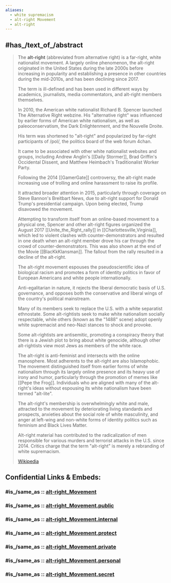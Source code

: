 ```yaml
---
aliases:
  - white supremacism
  - alt-right Movement
  - alt-right 
---
```


## #has_/text_of_/abstract 

> The **alt-right** (abbreviated from alternative right) is a far-right, white nationalist movement. 
> A largely online phenomenon, the alt-right originated in the United States 
> during the late 2000s before increasing in popularity 
> and establishing a presence in other countries during the mid-2010s, 
> and has been declining since 2017. 
> 
> The term is ill-defined and has been used in different ways by academics, 
> journalists, media commentators, and alt-right members themselves.
>
> In 2010, the American white nationalist 
> Richard B. Spencer launched The Alternative Right webzine. 
> His "alternative right" was influenced by earlier forms of American white nationalism, 
> as well as paleoconservatism, the Dark Enlightenment, and the Nouvelle Droite. 
> 
> His term was shortened to "alt-right" and 
> popularized by far-right participants of /pol/, the politics board of the web forum 4chan. 
> 
> It came to be associated with other white nationalist websites and groups, 
> including Andrew Anglin's [[Daily Stormer]], Brad Griffin's Occidental Dissent, 
> and Matthew Heimbach's Traditionalist Worker Party. 
> 
> Following the 2014 [[GamerGate]] controversy, 
> the alt-right made increasing use of trolling and online harassment to raise its profile. 
> 
> It attracted broader attention in 2015, 
> particularly through coverage on Steve Bannon's Breitbart News, 
> due to alt-right support for Donald Trump's presidential campaign. 
> Upon being elected, Trump disavowed the movement. 
> 
> Attempting to transform itself from an online-based movement to a physical one, 
> Spencer and other alt-right figures organized the 
> August 2017 [[Unite_the_Right_rally]] in [[Charlottesville,Virginia]], 
> which led to violent clashes with counter-demonstrators and resulted in one death 
> when an alt-right member drove his car through the crowd of counter-demonstrators. 
> This was also shown at the end of the Movie [[BlacKkKlansman]]. 
> The fallout from the rally resulted in a decline of the alt-right.
>
> The alt-right movement espouses the pseudoscientific idea of biological racism 
> and promotes a form of identity politics in favor of European Americans 
> and white people internationally. 
> 
> Anti-egalitarian in nature, it rejects the liberal democratic basis of U.S. governance, 
> and opposes both the conservative and liberal wings of the country's political mainstream. 
> 
> Many of its members seek to replace the U.S. with a white separatist ethnostate. 
> Some alt-rightists seek to make white nationalism socially respectable, 
> while others (known as the "1488" scene) 
> adopt openly white supremacist and neo-Nazi stances to shock and provoke. 
> 
> Some alt-rightists are antisemitic, promoting a conspiracy theory 
> that there is a Jewish plot to bring about white genocide, 
> although other alt-rightists view most Jews as members of the white race. 
> 
> The alt-right is anti-feminist and intersects with the online manosphere. 
> Most adherents to the alt-right are also Islamophobic. 
> The movement distinguished itself from earlier forms of white nationalism 
> through its largely online presence and its heavy use of irony and humor, 
> particularly through the promotion of memes like [[Pepe the Frog]]. 
> Individuals who are aligned with many of the alt-right's ideas 
> without espousing its white nationalism have been termed "alt-lite".
>
> The alt-right's membership is overwhelmingly white and male, 
> attracted to the movement by deteriorating living standards and prospects, 
> anxieties about the social role of white masculinity, 
> and anger at left-wing and non-white forms of identity politics 
> such as feminism and Black Lives Matter. 
> 
> Alt-right material has contributed to the radicalization of men 
> responsible for various murders and terrorist attacks in the U.S. since 2014. 
> Critics charge that the term "alt-right" is merely a rebranding of white supremacism.
>
> [Wikipedia](https://en.wikipedia.org/wiki/Alt-right)


## Confidential Links & Embeds: 

### #is_/same_as :: [alt-right_Movement](/_Standards/Society/Ideology/Political_Ideology/Fascism/alt-right_Movement.md) 

### #is_/same_as :: [alt-right_Movement.public](/_public/Society/Ideology/Political_Ideology/Fascism/alt-right_Movement.public.md) 

### #is_/same_as :: [alt-right_Movement.internal](/_internal/Society/Ideology/Political_Ideology/Fascism/alt-right_Movement.internal.md) 

### #is_/same_as :: [alt-right_Movement.protect](/_protect/Society/Ideology/Political_Ideology/Fascism/alt-right_Movement.protect.md) 

### #is_/same_as :: [alt-right_Movement.private](/_private/Society/Ideology/Political_Ideology/Fascism/alt-right_Movement.private.md) 

### #is_/same_as :: [alt-right_Movement.personal](/_personal/Society/Ideology/Political_Ideology/Fascism/alt-right_Movement.personal.md) 

### #is_/same_as :: [alt-right_Movement.secret](/_secret/Society/Ideology/Political_Ideology/Fascism/alt-right_Movement.secret.md)

